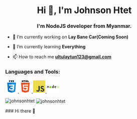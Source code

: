 <h1 align="center">Hi 👋, I'm Johnson Htet</h1>
<h3 align="center">I'm NodeJS developer from Myanmar.</h3>

- 🔭 I’m currently working on **Lay Bane Car(Coming Soon)**

- 🌱 I’m currently learning **Everything**

- 📫 How to reach me **ultulaytun123@gmail.com**


<h3 align="left">Languages and Tools:</h3>
<p align="left"> <a href="https://www.w3schools.com/css/" target="_blank"> <img src="https://raw.githubusercontent.com/devicons/devicon/master/icons/css3/css3-original-wordmark.svg" alt="css3" width="40" height="40"/> </a> <a href="https://www.w3.org/html/" target="_blank"> <img src="https://raw.githubusercontent.com/devicons/devicon/master/icons/html5/html5-original-wordmark.svg" alt="html5" width="40" height="40"/> </a> <a href="https://developer.mozilla.org/en-US/docs/Web/JavaScript" target="_blank"> <img src="https://raw.githubusercontent.com/devicons/devicon/master/icons/javascript/javascript-original.svg" alt="javascript" width="40" height="40"/> </a> <a href="https://nodejs.org" target="_blank"> <img src="https://raw.githubusercontent.com/devicons/devicon/master/icons/nodejs/nodejs-original-wordmark.svg" alt="nodejs" width="40" height="40"/> </a> </p>

<p><img align="left" src="https://github-readme-stats.vercel.app/api/top-langs?username=johnsonhtet&show_icons=true&locale=en&layout=compact" alt="johnsonhtet" /></p>

<p>&nbsp;<img align="center" src="https://github-readme-stats.vercel.app/api?username=johnsonhtet&show_icons=true&locale=en" alt="johnsonhtet" /></p>
### Hi there 👋

